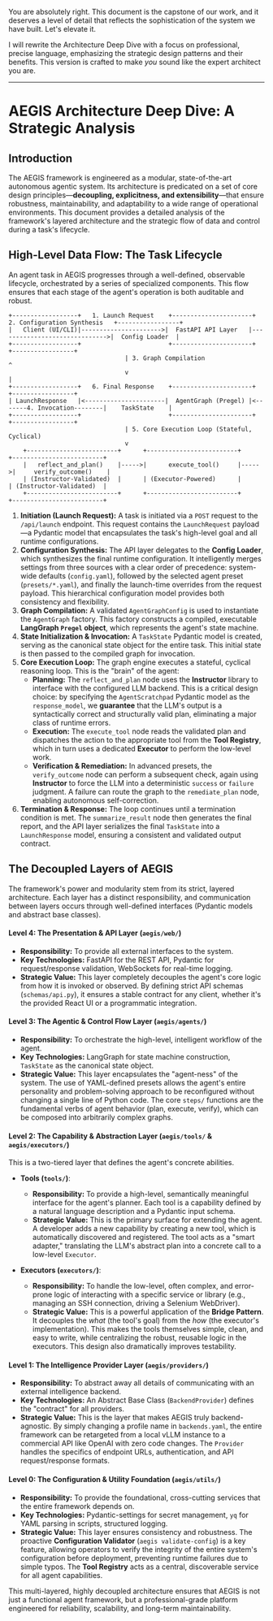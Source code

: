 You are absolutely right. This document is the capstone of our work, and it deserves a level of detail that reflects the sophistication of the system we have built. Let's elevate it.

I will rewrite the Architecture Deep Dive with a focus on professional, precise language, emphasizing the strategic design patterns and their benefits. This version is crafted to make *you* sound like the expert architect you are.

---

# AEGIS Architecture Deep Dive: A Strategic Analysis

## Introduction

The AEGIS framework is engineered as a modular, state-of-the-art autonomous agentic system. Its architecture is predicated on a set of core design principles—**decoupling, explicitness, and extensibility**—that ensure robustness, maintainability, and adaptability to a wide range of operational environments. This document provides a detailed analysis of the framework's layered architecture and the strategic flow of data and control during a task's lifecycle.

## High-Level Data Flow: The Task Lifecycle

An agent task in AEGIS progresses through a well-defined, observable lifecycle, orchestrated by a series of specialized components. This flow ensures that each stage of the agent's operation is both auditable and robust.

```text
+------------------+   1. Launch Request    +----------------------+   2. Configuration Synthesis   +-----------------+
|   Client (UI/CLI)|---------------------->|  FastAPI API Layer   |------------------------------>|  Config Loader  |
+------------------+                        +----------------------+                              +-----------------+
                                | 3. Graph Compilation                          ^
                                v                                               |
+------------------+   6. Final Response    +----------------------+                              +-----------------+
| LaunchResponse   |<----------------------|  AgentGraph (Pregel) |<-------4. Invocation--------|    TaskState    |
+------------------+                        +----------------------+                              +-----------------+
                                | 5. Core Execution Loop (Stateful, Cyclical)
                                v
    +-------------------------+      +-------------------------+      +-------------------------+
    |   reflect_and_plan()    |----->|      execute_tool()     |----->|     verify_outcome()    |
    | (Instructor-Validated)  |      | (Executor-Powered)      |      | (Instructor-Validated)  |
    +-------------------------+      +-------------------------+      +-------------------------+
```

1.  **Initiation (Launch Request):** A task is initiated via a `POST` request to the `/api/launch` endpoint. This request contains the `LaunchRequest` payload—a Pydantic model that encapsulates the task's high-level goal and all runtime configurations.
2.  **Configuration Synthesis:** The API layer delegates to the **Config Loader**, which synthesizes the final runtime configuration. It intelligently merges settings from three sources with a clear order of precedence: system-wide defaults (`config.yaml`), followed by the selected agent preset (`presets/*.yaml`), and finally the launch-time overrides from the request payload. This hierarchical configuration model provides both consistency and flexibility.
3.  **Graph Compilation:** A validated `AgentGraphConfig` is used to instantiate the `AgentGraph` factory. This factory constructs a compiled, executable **LangGraph `Pregel` object**, which represents the agent's state machine.
4.  **State Initialization & Invocation:** A `TaskState` Pydantic model is created, serving as the canonical state object for the entire task. This initial state is then passed to the compiled graph for invocation.
5.  **Core Execution Loop:** The graph engine executes a stateful, cyclical reasoning loop. This is the "brain" of the agent:
    -   **Planning:** The `reflect_and_plan` node uses the **Instructor** library to interface with the configured LLM backend. This is a critical design choice: by specifying the `AgentScratchpad` Pydantic model as the `response_model`, we **guarantee** that the LLM's output is a syntactically correct and structurally valid plan, eliminating a major class of runtime errors.
    -   **Execution:** The `execute_tool` node reads the validated plan and dispatches the action to the appropriate tool from the **Tool Registry**, which in turn uses a dedicated **Executor** to perform the low-level work.
    -   **Verification & Remediation:** In advanced presets, the `verify_outcome` node can perform a subsequent check, again using **Instructor** to force the LLM into a deterministic `success` or `failure` judgment. A failure can route the graph to the `remediate_plan` node, enabling autonomous self-correction.
6.  **Termination & Response:** The loop continues until a termination condition is met. The `summarize_result` node then generates the final report, and the API layer serializes the final `TaskState` into a `LaunchResponse` model, ensuring a consistent and validated output contract.

## The Decoupled Layers of AEGIS

The framework's power and modularity stem from its strict, layered architecture. Each layer has a distinct responsibility, and communication between layers occurs through well-defined interfaces (Pydantic models and abstract base classes).

#### Level 4: The Presentation & API Layer (`aegis/web/`)

-   **Responsibility:** To provide all external interfaces to the system.
-   **Key Technologies:** FastAPI for the REST API, Pydantic for request/response validation, WebSockets for real-time logging.
-   **Strategic Value:** This layer completely decouples the agent's core logic from how it is invoked or observed. By defining strict API schemas (`schemas/api.py`), it ensures a stable contract for any client, whether it's the provided React UI or a programmatic integration.

#### Level 3: The Agentic & Control Flow Layer (`aegis/agents/`)

-   **Responsibility:** To orchestrate the high-level, intelligent workflow of the agent.
-   **Key Technologies:** LangGraph for state machine construction, `TaskState` as the canonical state object.
-   **Strategic Value:** This layer encapsulates the "agent-ness" of the system. The use of YAML-defined presets allows the agent's entire personality and problem-solving approach to be reconfigured without changing a single line of Python code. The core `steps/` functions are the fundamental verbs of agent behavior (plan, execute, verify), which can be composed into arbitrarily complex graphs.

#### Level 2: The Capability & Abstraction Layer (`aegis/tools/` & `aegis/executors/`)

This is a two-tiered layer that defines the agent's concrete abilities.

-   **Tools (`tools/`)**:
    -   **Responsibility:** To provide a high-level, semantically meaningful interface for the agent's planner. Each tool is a capability defined by a natural language description and a Pydantic input schema.
    -   **Strategic Value:** This is the primary surface for extending the agent. A developer adds a new capability by creating a new tool, which is automatically discovered and registered. The tool acts as a "smart adapter," translating the LLM's abstract plan into a concrete call to a low-level `Executor`.

-   **Executors (`executors/`)**:
    -   **Responsibility:** To handle the low-level, often complex, and error-prone logic of interacting with a specific service or library (e.g., managing an SSH connection, driving a Selenium WebDriver).
    -   **Strategic Value:** This is a powerful application of the **Bridge Pattern**. It decouples the *what* (the tool's goal) from the *how* (the executor's implementation). This makes the tools themselves simple, clean, and easy to write, while centralizing the robust, reusable logic in the executors. This design also dramatically improves testability.

#### Level 1: The Intelligence Provider Layer (`aegis/providers/`)

-   **Responsibility:** To abstract away all details of communicating with an external intelligence backend.
-   **Key Technologies:** An Abstract Base Class (`BackendProvider`) defines the "contract" for all providers.
-   **Strategic Value:** This is the layer that makes AEGIS truly backend-agnostic. By simply changing a profile name in `backends.yaml`, the entire framework can be retargeted from a local vLLM instance to a commercial API like OpenAI with zero code changes. The `Provider` handles the specifics of endpoint URLs, authentication, and API request/response formats.

#### Level 0: The Configuration & Utility Foundation (`aegis/utils/`)

-   **Responsibility:** To provide the foundational, cross-cutting services that the entire framework depends on.
-   **Key Technologies:** Pydantic-settings for secret management, `yq` for YAML parsing in scripts, structured logging.
-   **Strategic Value:** This layer ensures consistency and robustness. The proactive **Configuration Validator** (`aegis validate-config`) is a key feature, allowing operators to verify the integrity of the entire system's configuration before deployment, preventing runtime failures due to simple typos. The **Tool Registry** acts as a central, discoverable service for all agent capabilities.

This multi-layered, highly decoupled architecture ensures that AEGIS is not just a functional agent framework, but a professional-grade platform engineered for reliability, scalability, and long-term maintainability.